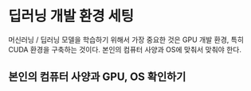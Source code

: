# 딥러닝 개발 환경 세팅

머신러닝 / 딥러닝 모델을 학습하기 위해서 가장 중요한 것은 GPU 개발 환경, 특히 CUDA 환경을 구축하는 것이다. 본인의 컴퓨터 사양과 OS에 맞춰서 맞춰야 한다.&#x20;



## 본인의 컴퓨터 사양과 GPU, OS 확인하기






